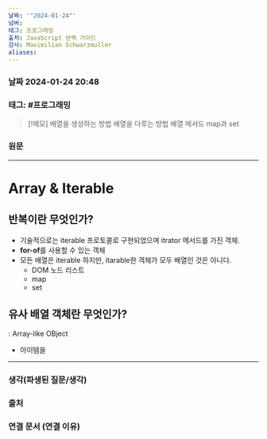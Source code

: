 ```yaml
---
날짜: '"2024-01-24"'
넘버: 
태그: 프로그래밍
출처: JavaScript 완벽 가이드
강사: Maximilian Schwarzmuller
aliases:
---
```

### 날짜  2024-01-24 20:48

### 태그: #프로그래밍 

>[!메모]
> 배열을 생성하는 방법
> 배열을 다루는 방법
> 배열 메서드
> map과 set


### 원문
---
# Array & Iterable
## 반복이란 무엇인가?
- 기술적으로는 iterable 프로토콜로 구현되었으며 itrator 메서드를 가진 객체.
- **for-of**를 사용할 수 있는 객체
- 모든 배열은 iterable 하지만, itarable한 객체가 모두 배열인 것은 아니다.
	- DOM 노드 리스트
	- map 
	- set
## 유사 배열 객체란 무엇인가?
: Array-like OBject
- 아이템을 



---
### 생각(파생된 질문/생각)

### 출처

### 연결 문서 (연결 이유)

